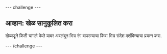 --- challenge ---

## आव्हान: खेळ सानुकूलित करा

खेळाडूने किती चांगले केले यावर अवलंबून भिन्न रंग वापरण्याचा किंवा भिन्न संदेश दर्शविण्याचा प्रयत्न करा.

--- /challenge ---